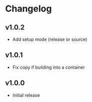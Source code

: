 # Changelog

## v1.0.2

- Add setup mode (release or source)

## v1.0.1

- Fix copy if building into a container

## v1.0.0

- Initial release
